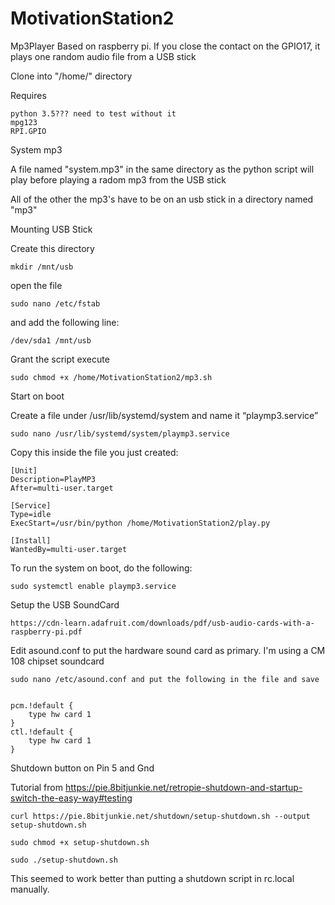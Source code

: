 # MotivationStation2

Mp3Player Based on raspberry pi. If you close the contact on the GPIO17, it plays one random audio file from a USB stick

Clone into "/home/" directory

Requires

    python 3.5??? need to test without it
    mpg123
    RPI.GPIO
  
System mp3

A file named "system.mp3" in the same directory as the python script will play before playing a radom mp3 from the USB stick

All of the other the mp3's have to be on an usb stick in a directory named "mp3"

Mounting USB Stick

Create this directory 

    mkdir /mnt/usb 
open the file 

    sudo nano /etc/fstab 

and add the following line:

    /dev/sda1 /mnt/usb
    
Grant the script execute

    sudo chmod +x /home/MotivationStation2/mp3.sh
  
Start on boot

Create a file under /usr/lib/systemd/system and name it “playmp3.service”

    sudo nano /usr/lib/systemd/system/playmp3.service

Copy this inside the file you just created:

    [Unit]
    Description=PlayMP3
    After=multi-user.target

    [Service]
    Type=idle
    ExecStart=/usr/bin/python /home/MotivationStation2/play.py

    [Install]
    WantedBy=multi-user.target

To run the system on boot, do the following:

    sudo systemctl enable playmp3.service

Setup the USB SoundCard

    https://cdn-learn.adafruit.com/downloads/pdf/usb-audio-cards-with-a-raspberry-pi.pdf
    
    
Edit asound.conf to put the hardware sound card as primary. I'm using a CM 108 chipset soundcard

    sudo nano /etc/asound.conf and put the following in the file and save


    pcm.!default {
        type hw card 1
    }
    ctl.!default {
        type hw card 1
    }

Shutdown button on Pin 5 and Gnd 

Tutorial from https://pie.8bitjunkie.net/retropie-shutdown-and-startup-switch-the-easy-way#testing
    
    curl https://pie.8bitjunkie.net/shutdown/setup-shutdown.sh --output setup-shutdown.sh

    sudo chmod +x setup-shutdown.sh

    sudo ./setup-shutdown.sh
    
This seemed to work better than putting a shutdown script in rc.local manually. 
